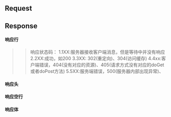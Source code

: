 ## Request




## Response
#### 响应行
>> 响应状态码：
>> 1.1XX:服务器接收客户端消息，但是等待中并没有响应
>> 2.2XX:成功，如200
>> 3.3XX: 302(重定向)、304(访问缓存)
>> 4.4xx:客户端错误，404(没有对应的资源)、405(请求方式没有对应的doGet或者doPost方法)
>> 5.5XX:服务端错误，500(服务器内部出现异常)、
#### 响应头
#### 响应空行
#### 响应体
